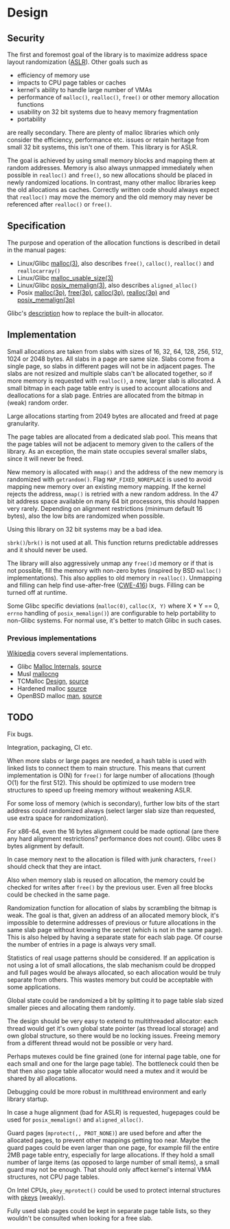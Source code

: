 # Design

## Security

The first and foremost goal of the library is to maximize address space layout randomization
([ASLR](https://en.wikipedia.org/wiki/Address_space_layout_randomization)).
Other goals such as
- efficiency of memory use
- impacts to CPU page tables or caches
- kernel's ability to handle large number of VMAs
- performance of `malloc()`, `realloc()`, `free()` or other memory allocation functions
- usability on 32 bit systems due to heavy memory fragmentation
- portability

are really secondary. There are plenty of malloc libraries which only consider the efficiency, performance etc. issues
or retain heritage from small 32 bit systems, this isn't one of them. This library is for ASLR.

The goal is achieved by using small memory blocks and mapping them at random addresses.
Memory is also always unmapped immediately when possible in `realloc()` and `free()`,
so new allocations should be placed in newly randomized locations.
In contrast, many other malloc libraries keep the old allocations as caches.
Correctly written code should always expect that `realloc()` may move the memory and
the old memory may never be referenced after `realloc()` or `free()`.

## Specification

The purpose and operation of the allocation functions is described in detail in the manual pages:
- Linux/Glibc [malloc(3)](https://www.man7.org/linux/man-pages/man3/malloc.3.html), also describes `free()`, `calloc()`, `realloc()` and `reallocarray()`
- Linux/Glibc [malloc_usable_size(3)](https://www.man7.org/linux/man-pages/man3/malloc_usable_size.3.html)
- Linux/Glibc [posix_memalign(3)](https://www.man7.org/linux/man-pages/man3/posix_memalign.3.html), also describes `aligned_alloc()`
- Posix [malloc(3p)](https://www.man7.org/linux/man-pages/man3/malloc.3p.html), [free(3p)](https://www.man7.org/linux/man-pages/man3/free.3p.html),
[calloc(3p)](https://www.man7.org/linux/man-pages/man3/calloc.3p.html), [realloc(3p)](https://www.man7.org/linux/man-pages/man3/realloc.3p.html) and  [posix_memalign(3p)](https://www.man7.org/linux/man-pages/man3/posix_memalign.3p.html)

Glibc's [description](https://www.gnu.org/software/libc/manual/html_node/Replacing-malloc.html) how to replace the built-in allocator.

## Implementation
Small allocations are taken from slabs with sizes of 16, 32, 64, 128, 256, 512, 1024 or 2048 bytes.
All slabs in a page are same size. Slabs come from a single page, so slabs in different pages will not be in adjacent pages.
The slabs are not resized and multiple slabs can't be allocated together,
so if more memory is requested with `realloc()`, a new, larger slab is allocated.
A small bitmap in each page table entry is used to account allocations and deallocations for a slab page.
Entries are allocated from the bitmap in (weak) random order.

Large allocations starting from 2049 bytes are allocated and freed at page granularity.

The page tables are allocated from a dedicated slab pool.
This means that the page tables will not be adjacent to memory given to the callers of the library.
As an exception, the main state occupies several smaller slabs, since it will never be freed.

New memory is allocated with `mmap()` and the address of the new memory is randomized with `getrandom()`.
Flag `MAP_FIXED_NOREPLACE` is used to avoid mapping new memory over an existing memory mapping.
If the kernel rejects the address, `mmap()` is retried with a new random address.
In the 47 bit address space available on many 64 bit processors, this should happen very rarely.
Depending on alignment restrictions (minimum default 16 bytes), also the low bits are randomized when possible.

Using this library on 32 bit systems may be a bad idea.

`sbrk()`/`brk()` is not used at all. This function returns predictable addresses and it should never be used.

The library will also aggressively unmap any `free()`d memory or if that is not possible,
fill the memory with non-zero bytes (inspired by BSD `malloc()` implementations).
This also applies to old memory in `realloc()`.
Unmapping and filling can help find use-after-free ([CWE-416](https://cwe.mitre.org/data/definitions/416.html)) bugs.
Filling can be turned off at runtime.

Some Glibc specific deviations (`malloc(0)`, `calloc(X, Y)` where X * Y == 0, `errno` handling of `posix_memalign()`) are configurable
to help portability to non-Glibc systems. For normal use, it's better to match Glibc in such cases.

### Previous implementations

[Wikipedia](https://en.wikipedia.org/wiki/C_dynamic_memory_allocation) covers several implementations.

- Glibc [Malloc Internals](https://sourceware.org/glibc/wiki/MallocInternals), [source](https://sourceware.org/git/?p=glibc.git;a=blob;f=malloc/malloc.c;h=2ba1fee144f5742daa0fdc72088f73d4c3049ffe;hb=HEAD)
- Musl [mallocng](https://git.musl-libc.org/cgit/musl/tree/src/malloc/mallocng/malloc.c)
- TCMalloc [Design](https://google.github.io/tcmalloc/design.html), [source](https://github.com/google/tcmalloc)
- Hardened malloc [source](https://github.com/GrapheneOS/hardened_malloc)
- OpenBSD malloc [man](https://man.openbsd.org/malloc), [source](https://cvsweb.openbsd.org/src/lib/libc/stdlib/malloc.c)

## TODO

Fix bugs.

Integration, packaging, CI etc.

When more slabs or large pages are needed, a hash table is used with linked lists to connect them to main structure.
This means that current implementation is O(N) for `free()` for large number of allocations (though O(1) for the first 512).
This should be optimized to use modern tree structures to speed up freeing memory without weakening ASLR.

For some loss of memory (which is secondary), further low bits of the start address could randomized always
(select larger slab size than requested, use extra space for randomization).

For x86-64, even the 16 bytes alignment could be made optional (are there any hard alignment restrictions? performance does not count).
Glibc uses 8 bytes alignment by default.

In case memory next to the allocation is filled with junk characters, `free()` should check that they are intact.

Also when memory slab is reused on allocation, the memory could be checked for writes after `free()` by the previous user.
Even all free blocks could be checked in the same page.

Randomization function for allocation of slabs by scrambling the bitmap is weak.
The goal is
that, given an address of an allocated memory block, it's impossible
to determine addresses of previous or future allocations in the same
slab page without knowing the secret (which is not in the same
page). This is also helped by having a separate state for each slab
page. Of course the number of entries in a page is always very
small.
  
Statistics of real usage patterns should be considered. If an application is not using a lot of small allocations,
the slab mechanism could be dropped and full pages would be always allocated, so each allocation would be truly separate from others.
This wastes memory but could be acceptable with some applications.

Global state could be randomized a bit by splitting it to page table slab sized smaller pieces and allocating them randomly.

The design should be very easy to extend to multithreaded allocator: each thread would get it's own global state pointer (as thread local storage)
and own global structure, so there would be no locking issues.
Freeing memory from a different thread would not be possible or very hard.

Perhaps mutexes could be fine grained (one for internal page table, one for each small and one for the large page table).
The bottleneck could then be that then also page table allocator would need a mutex and it would be shared by all allocations.

Debugging could be more robust in multithread environment and early library startup.

In case a huge alignment (bad for ASLR) is requested, hugepages could be used for `posix_memalign()` and `aligned_alloc()`.

Guard pages (`mprotect(,, PROT_NONE)`) are used before and after the allocated pages, to prevent other mappings getting too near.
Maybe the guard pages could be even larger than one page, for example fill the entire 2MB page table entry, especially for large allocations.
If they hold a small number of large items (as opposed to large number of small items), a small guard may not be enough.
That should only affect kernel's internal VMA structures, not CPU page tables.

On Intel CPUs, `pkey_mprotect()` could be used to protect internal structures with [pkeys](https://man7.org/linux/man-pages/man7/pkeys.7.html) (weakly).

Fully used slab pages could be kept in separate page table lists, so they wouldn't be consulted when looking for a free slab.
